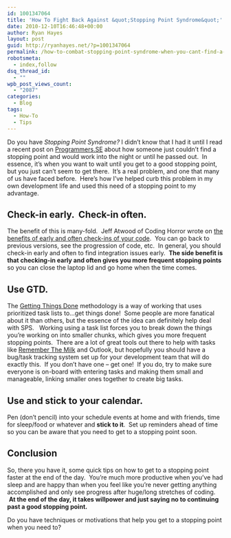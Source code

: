 ```yaml
---
id: 1001347064
title: 'How To Fight Back Against &quot;Stopping Point Syndrome&quot;'
date: 2010-12-10T16:46:48+00:00
author: Ryan Hayes
layout: post
guid: http://ryanhayes.net/?p=1001347064
permalink: /how-to-combat-stopping-point-syndrome-when-you-cant-find-a-stopping-point/
robotsmeta:
  - index,follow
dsq_thread_id:
  - ""
wpb_post_views_count:
  - "2087"
categories:
  - Blog
tags:
  - How-To
  - Tips
---
```

Do you have _Stopping Point Syndrome?_ I didn&#8217;t know that I had it until I read a recent post on [Programmers.SE](http://programmers.stackexchange.com/questions/25234/what-to-do-about-stopping-point-syndrome/25243#25243) about how someone just couldn&#8217;t find a stopping point and would work into the night or until he passed out.  In essence, it&#8217;s when you want to wait until you get to a good stopping point, but you just can&#8217;t seem to get there.  It&#8217;s a real problem, and one that many of us have faced before.  Here&#8217;s how I&#8217;ve helped curb this problem in my own development life and used this need of a stopping point to my advantage.<!--more-->

## **Check-in early.  Check-in often.**

The benefit of this is many-fold.  Jeff Atwood of Coding Horror wrote on [the benefits of early and often check-ins of your code](http://www.codinghorror.com/blog/2008/08/check-in-early-check-in-often.html).  You can go back to previous versions, see the progression of code, etc.  In general, you should check-in early and often to find integration issues early.  **The side benefit is that checking-in early and often gives you more frequent stopping points** so you can close the laptop lid and go home when the time comes.

## **Use GTD.**

The [Getting Things Done](http://en.wikipedia.org/wiki/Getting_Things_Done) methodology is a way of working that uses prioritized task lists to&#8230;get things done!  Some people are more fanatical about it than others, but the essence of the idea can definitely help deal with SPS.   Working using a task list forces you to break down the things you&#8217;re working on into smaller chunks, which gives you more frequent stopping points.  There are a lot of great tools out there to help with tasks like [Remember The Milk](http://rememberthemilk.com) and Outlook, but hopefully you should have a bug/task tracking system set up for your development team that will do exactly this.  If you don&#8217;t have one &#8211; get one!  If you do, try to make sure everyone is on-board with entering tasks and making them small and manageable, linking smaller ones together to create big tasks.

## **Use and stick to your calendar.**

Pen (don&#8217;t pencil) into your schedule events at home and with friends, time for sleep/food or whatever and **stick to it**.  Set up reminders ahead of time so you can be aware that you need to get to a stopping point soon.

## Conclusion

So, there you have it, some quick tips on how to get to a stopping point faster at the end of the day.  You&#8217;re much more productive when you&#8217;ve had sleep and are happy than when you feel like you&#8217;re never getting anything accomplished and only see progress after huge/long stretches of coding.  **At the end of the day, it takes willpower and just saying no to continuing past a good stopping point.**

Do you have techniques or motivations that help you get to a stopping point when you need to?